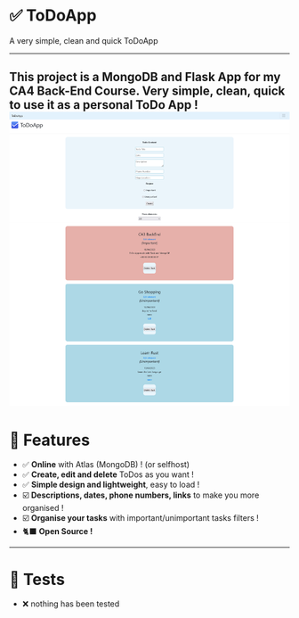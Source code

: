 # ✅ ToDoApp
A very simple, clean and quick ToDoApp
___
This project is a MongoDB and Flask App for my CA4 Back-End Course.
Very simple, clean, quick to use it as a personal ToDo App !
![alt text](./static/imgs/ToDoApp.png)
---
# 🎉 Features

- ✅ **Online** with Atlas (MongoDB) ! (or selfhost)
- ✅ **Create, edit and delete** ToDos as you want !
- ✅ **Simple design and lightweight**, easy to load !
- ☑️ **Descriptions, dates, phone numbers, links** to make you more organised !
- ☑️ **Organise your tasks** with important/unimportant tasks filters !
- 🐈‍⬛ **Open Source !**

---
# 🧪 Tests

- ❌ nothing has been tested 